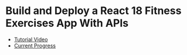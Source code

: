 # Build and Deploy a React 18 Fitness Exercises App With APIs

- [Tutorial Video](https://youtu.be/KBpoBc98BwM)
- [Current Progress](https://youtu.be/KBpoBc98BwM?t=5622)
